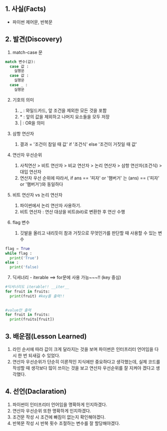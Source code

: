 ## 1. 사실(Facts)
- 파이썬 제어문, 반복문

## 2. 발견(Discovery)
1. match-case 문
```python
match 변수(값):
  case 값 :
    실행문
  case 값 :
    실행문
  case _ :
    실행문
```

2. 기호의 의미
    1. _ : 와일드카드, 앞 조건을 제외한 모든 것을 포함
    2. \* : 앞의 값을 제외하고 나머지 요소들을 모두 저장
    3. | : OR을 의미

3. 삼항 연산자
    1. 결과 = '조건이 참일 때 값' if '조건식' else '조건이 거짓일 때 값'
  

4. 연산자 우선순위
    1. 사칙연산 > 비트 연산자 > 비교 연산자 > 논리 연산자 > 삼항 연산자(조건식) > 대입 연산자
    2. 연산자 우선 순위에 따라서, if ans == '피자' or '햄버거' 는 (ans) == ('피자' or '햄버거')와 동일하다
        

5. 비트 연산자 vs 논리 연산자
     1. 파이썬에서 논리 연산자 사용하기.
     2. 비트 연산자 : 연산 대상을 비트(bit)로 변환한 후 연산 수행

6. flag 변수
     1. 깃발을 올리고 내리듯이 참과 거짓으로 무엇인가를 판단할 때 사용할 수 있는 변수
```python
flag = True
while flag :
  print('True')
else :
  print('false)
```

7. 딕셔너리 - iterable ==> for문에 사용 가능~~~!! (key 중심)
```python
#딕셔너리도 iterable!! __iter__
for fruit in fruits:
  print(fruit) #key를 출력!!
  
  
#value만 출력
for fruit in fruits:
  print(fruits[fruit])
 ```

## 3. 배운점(Lesson Learned)
1. 라인 순서에 따라 값이 크게 달라지는 것을 보며 파이썬은 인터프리터 언어임을 다시 한 번 되새길 수 있었다.
2. 연산자 우선순위가 단순히 이론적인 지식에만 중요하다고 생각했는데, 실제 코드를 작성할 때 생각보다 많이 쓰이는 것을 보고 연산자 우선순위를 잘 지켜야 겠다고 생각했다.



## 4.  선언(Daclaration)
1. 파이썬이 인터프리터 언어임을 명확하게 인지하겠다.
2. 연산자 우선순위 또한 명확하게 인지하겠다.
3. 조건문 작성 시 조건에 빠짐이 없는지 확인해야겠다.
4. 반복문 작성 시 반복 횟수 조절하는 변수를 잘 할당해야겠다.
